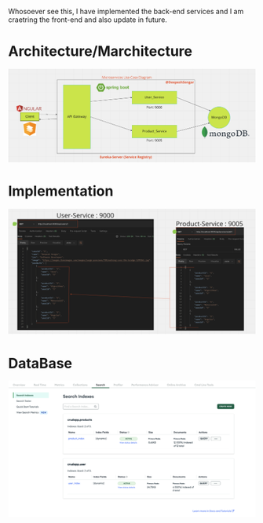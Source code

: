 Whosoever see this, I have implemented the back-end services and I am craetring the front-end and also update in future.
# Architecture/Marchitecture

![Image](/images/arch.png)

# Implementation

![Image](/images/test.png)

# DataBase

![Image](/images/mongo.png)
